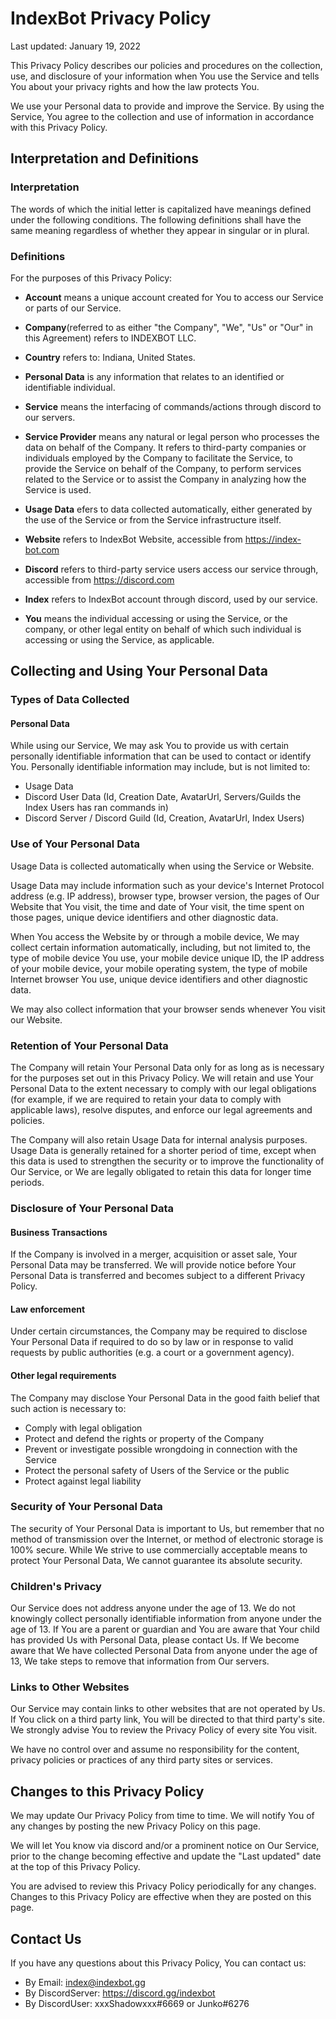 # IndexBot Privacy Policy

Last updated: January 19, 2022

This Privacy Policy describes our policies and procedures on the collection, use, and disclosure of your information when You use the Service and tells You about your privacy rights and how the law protects You.

We use your Personal data to provide and improve the Service. By using the Service, You agree to the collection and use of information in accordance with this Privacy Policy.


## Interpretation and Definitions

### Interpretation

The words of which the initial letter is capitalized have meanings defined under the following conditions. The following definitions shall have the same meaning regardless of whether they appear in singular or in plural.

### Definitions

For the purposes of this Privacy Policy:

* **Account** means a unique account created for You to access our Service or parts of our Service.

* **Company**(referred to as either "the Company", "We", "Us" or "Our" in this Agreement) refers to INDEXBOT LLC.

* **Country** refers to: Indiana, United States.

* **Personal Data** is any information that relates to an identified or identifiable individual.

* **Service** means the interfacing of commands/actions through discord to our servers.

* **Service Provider** means any natural or legal person who processes the data on behalf of the Company. It refers to third-party companies or individuals employed by the Company to facilitate the Service, to provide the Service on behalf of the Company, to perform services related to the Service or to assist the Company in analyzing how the Service is used.

* **Usage Data** efers to data collected automatically, either generated by the use of the Service or from the Service infrastructure itself.

* **Website** refers to IndexBot Website, accessible from https://index-bot.com

* **Discord** refers to third-party service users access our service through, accessible from https://discord.com

* **Index** refers to IndexBot account through discord, used by our service.

* **You** means the individual accessing or using the Service, or the company, or other legal entity on behalf of which such individual is accessing or using the Service, as applicable.

## Collecting and Using Your Personal Data

### Types of Data Collected

#### Personal Data

While using our Service, We may ask You to provide us with certain personally identifiable information that can be used to contact or identify You. Personally identifiable information may include, but is not limited to:

* Usage Data
* Discord User Data (Id, Creation Date, AvatarUrl, Servers/Guilds the Index Users has ran commands in)
* Discord Server / Discord Guild (Id, Creation, AvatarUrl, Index Users) 

### Use of Your Personal Data

Usage Data is collected automatically when using the Service or Website.

Usage Data may include information such as your device's Internet Protocol address (e.g. IP address), browser type, browser version, the pages of Our Website that You visit, the time and date of Your visit, the time spent on those pages, unique device identifiers and other diagnostic data.

When You access the Website by or through a mobile device, We may collect certain information automatically, including, but not limited to, the type of mobile device You use, your mobile device unique ID, the IP address of your mobile device, your mobile operating system, the type of mobile Internet browser You use, unique device identifiers and other diagnostic data.

We may also collect information that your browser sends whenever You visit our Website.

### Retention of Your Personal Data

The Company will retain Your Personal Data only for as long as is necessary for the purposes set out in this Privacy Policy. We will retain and use Your Personal Data to the extent necessary to comply with our legal obligations (for example, if we are required to retain your data to comply with applicable laws), resolve disputes, and enforce our legal agreements and policies.

The Company will also retain Usage Data for internal analysis purposes. Usage Data is generally retained for a shorter period of time, except when this data is used to strengthen the security or to improve the functionality of Our Service, or We are legally obligated to retain this data for longer time periods.

### Disclosure of Your Personal Data

#### Business Transactions

If the Company is involved in a merger, acquisition or asset sale, Your Personal Data may be transferred. We will provide notice before Your Personal Data is transferred and becomes subject to a different Privacy Policy.

#### Law enforcement

Under certain circumstances, the Company may be required to disclose Your Personal Data if required to do so by law or in response to valid requests by public authorities (e.g. a court or a government agency).

#### Other legal requirements

The Company may disclose Your Personal Data in the good faith belief that such action is necessary to:

* Comply with legal obligation
* Protect and defend the rights or property of the Company
* Prevent or investigate possible wrongdoing in connection with the Service
* Protect the personal safety of Users of the Service or the public
* Protect against legal liability

### Security of Your Personal Data

The security of Your Personal Data is important to Us, but remember that no method of transmission over the Internet, or method of electronic storage is 100% secure. While We strive to use commercially acceptable means to protect Your Personal Data, We cannot guarantee its absolute security.

### Children's Privacy

Our Service does not address anyone under the age of 13. We do not knowingly collect personally identifiable information from anyone under the age of 13. If You are a parent or guardian and You are aware that Your child has provided Us with Personal Data, please contact Us. If We become aware that We have collected Personal Data from anyone under the age of 13, We take steps to remove that information from Our servers.

### Links to Other Websites

Our Service may contain links to other websites that are not operated by Us. If You click on a third party link, You will be directed to that third party's site. We strongly advise You to review the Privacy Policy of every site You visit.

We have no control over and assume no responsibility for the content, privacy policies or practices of any third party sites or services.

## Changes to this Privacy Policy

We may update Our Privacy Policy from time to time. We will notify You of any changes by posting the new Privacy Policy on this page.

We will let You know via discord and/or a prominent notice on Our Service, prior to the change becoming effective and update the "Last updated" date at the top of this Privacy Policy.

You are advised to review this Privacy Policy periodically for any changes. Changes to this Privacy Policy are effective when they are posted on this page.

## Contact Us

If you have any questions about this Privacy Policy, You can contact us:

* By Email: index@indexbot.gg
* By DiscordServer: https://discord.gg/indexbot
* By DiscordUser: xxxShadowxxx#6669 or Junko#6276

